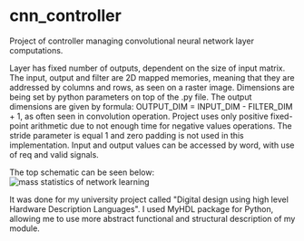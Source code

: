 # cnn_controller
Project of controller managing convolutional neural network layer computations. 

Layer has fixed number of outputs, dependent on the size of input matrix.
The input, output and filter are 2D mapped memories, meaning that they are addressed by columns and rows, as seen on a raster image.
Dimensions are being set by python parameters on top of the .py file.
The output dimensions are given by formula: OUTPUT_DIM = INPUT_DIM - FILTER_DIM + 1, as often seen in convolution operation.
Project uses only positive fixed-point arithmetic due to not enough time for negative values operations.
The stride parameter is equal 1 and zero padding is not used in this implementation.
Input and output values can be accessed by word, with use of req and valid signals.

The top schematic can be seen below:
![mass statistics of network learning](https://i.postimg.cc/0y80YDcw/schematic.png)



It was done for my university project called "Digital design using high level Hardware Description Languages".
I used MyHDL package for Python, allowing me to use more abstract functional and structural description of my module.
